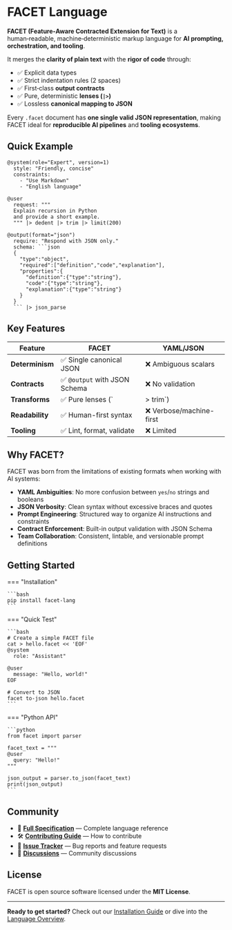 # FACET Language

**FACET (Feature‑Aware Contracted Extension for Text)** is a human‑readable, machine‑deterministic markup language for **AI prompting, orchestration, and tooling**.

It merges the **clarity of plain text** with the **rigor of code** through:

- ✅ Explicit data types
- ✅ Strict indentation rules (2 spaces)
- ✅ First‑class **output contracts**
- ✅ Pure, deterministic **lenses (`|>`)**
- ✅ Lossless **canonical mapping to JSON**

Every `.facet` document has **one single valid JSON representation**, making FACET ideal for **reproducible AI pipelines** and **tooling ecosystems**.

## Quick Example

```facet
@system(role="Expert", version=1)
  style: "Friendly, concise"
  constraints:
    - "Use Markdown"
    - "English language"

@user
  request: """
  Explain recursion in Python
  and provide a short example.
  """ |> dedent |> trim |> limit(200)

@output(format="json")
  require: "Respond with JSON only."
  schema: ```json
  {
    "type":"object",
    "required":["definition","code","explanation"],
    "properties":{
      "definition":{"type":"string"},
      "code":{"type":"string"},
      "explanation":{"type":"string"}
    }
  }
  ``` |> json_parse
```

## Key Features

| Feature | FACET | YAML/JSON |
|---------|--------|-----------|
| **Determinism** | ✅ Single canonical JSON | ❌ Ambiguous scalars |
| **Contracts** | ✅ `@output` with JSON Schema | ❌ No validation |
| **Transforms** | ✅ Pure lenses (`|> trim`) | ❌ Manual processing |
| **Readability** | ✅ Human-first syntax | ❌ Verbose/machine-first |
| **Tooling** | ✅ Lint, format, validate | ❌ Limited |

## Why FACET?

FACET was born from the limitations of existing formats when working with AI systems:

- **YAML Ambiguities**: No more confusion between `yes`/`no` strings and booleans
- **JSON Verbosity**: Clean syntax without excessive braces and quotes
- **Prompt Engineering**: Structured way to organize AI instructions and constraints
- **Contract Enforcement**: Built-in output validation with JSON Schema
- **Team Collaboration**: Consistent, lintable, and versionable prompt definitions

## Getting Started

=== "Installation"

    ```bash
    pip install facet-lang
    ```

=== "Quick Test"

    ```bash
    # Create a simple FACET file
    cat > hello.facet << 'EOF'
    @system
      role: "Assistant"

    @user
      message: "Hello, world!"
    EOF

    # Convert to JSON
    facet to-json hello.facet
    ```

=== "Python API"

    ```python
    from facet import parser

    facet_text = """
    @user
      query: "Hello!"
    """

    json_output = parser.to_json(facet_text)
    print(json_output)
    ```

## Community

- 📖 **[Full Specification](./spec/full.md)** — Complete language reference
- 🛠️ **[Contributing Guide](../CONTRIBUTING.md)** — How to contribute
- 🐛 **[Issue Tracker](https://github.com/rokoss21/FACET/issues)** — Bug reports and feature requests
- 💬 **[Discussions](https://github.com/rokoss21/FACET/discussions)** — Community discussions

## License

FACET is open source software licensed under the **MIT License**.

---

**Ready to get started?** Check out our [Installation Guide](./getting-started/installation.md) or dive into the [Language Overview](./language/overview.md).
